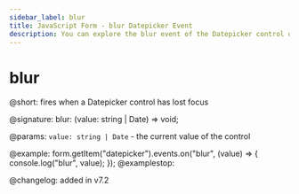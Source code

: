 ```yaml
---
sidebar_label: blur
title: JavaScript Form - blur Datepicker Event 
description: You can explore the blur event of the Datepicker control of Form in the documentation of the DHTMLX JavaScript UI library. Browse developer guides and API reference, try out code examples and live demos, and download a free 30-day evaluation version of DHTMLX Suite 7.
---
```


# blur

@short: fires when a Datepicker control has lost focus

@signature: blur: (value: string | Date) => void;

@params:
`value: string | Date` - the current value of the control

@example:
form.getItem("datepicker").events.on("blur", (value) => {
    console.log("blur", value);
});
@examplestop:

@changelog: added in v7.2
